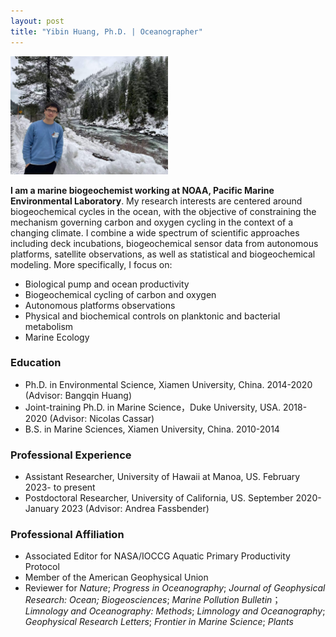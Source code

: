 ```yaml
---
layout: post
title: "Yibin Huang, Ph.D. | Oceanographer"
---
```


<!-- Profile picture -->
<img width="50%" height="auto" src="/assets/Yibin_photo.jpg">

**I am a marine biogeochemist working at NOAA, Pacific Marine Environmental Laboratory**. My research interests are centered around biogeochemical cycles in the ocean, with the objective of constraining the mechanism governing carbon and oxygen cycling in the context of a changing climate. I combine a wide spectrum of scientific approaches including deck incubations, biogeochemical sensor data from autonomous platforms, satellite observations, as well as statistical and biogeochemical modeling. More specifically, I focus on:

* Biological pump and ocean productivity
* Biogeochemical cycling of carbon and oxygen
* Autonomous platforms observations
* Physical and biochemical controls on planktonic and bacterial metabolism
* Marine Ecology

### Education

* Ph.D. in Environmental Science, Xiamen University, China. 2014-2020 (Advisor: Bangqin Huang)
* Joint-training Ph.D. in Marine Science，Duke University, USA. 2018-2020 (Advisor: Nicolas Cassar)
* B.S.   in Marine Sciences, Xiamen University, China. 2010-2014


### Professional Experience

* Assistant Researcher, University of Hawaii at Manoa, US. February 2023- to present
* Postdoctoral Researcher, University of California, US. September 2020-January 2023 (Advisor: Andrea Fassbender)


### Professional Affiliation
* Associated Editor for NASA/IOCCG Aquatic Primary Productivity Protocol 
* Member of the American Geophysical Union
* Reviewer for *Nature*; *Progress in Oceanography*; *Journal of Geophysical Research: Ocean; Biogeosciences*; 
  *Marine Pollution Bulletin*； *Limnology and Oceanography: Methods*; *Limnology and Oceanography*; 
  *Geophysical Research Letters*; *Frontier in Marine Science*; *Plants*
